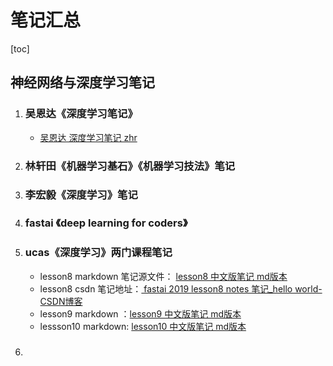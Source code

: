 # 笔记汇总

[toc]

## 神经网络与深度学习笔记

1. ### 吴恩达《深度学习笔记》

   - [吴恩达 深度学习笔记 zhr](https://github.com/HaronCHou/deeplearning-assignment/tree/master/吴恩达深度学习笔记zhr.md)

2. ### 林轩田《机器学习基石》《机器学习技法》笔记

3. ### 李宏毅《深度学习》笔记

4. ### fastai 《deep learning for coders》

5. ### ucas《深度学习》两门课程笔记

   - lesson8 markdown 笔记源文件： [lesson8 中文版笔记 md版本](https://github.com/HaronCHou/fastai-notes/blob/main/lesson8/lesson8.md)
   - lesson8 csdn 笔记地址：[ fastai 2019 lesson8 notes 笔记_hello world-CSDN博客](https://blog.csdn.net/haronchou/article/details/120541922)
   - lesson9 markdown ：[lesson9 中文版笔记 md版本](https://github.com/HaronCHou/fastai-notes/blob/main/lesson9/lesson9.md)
   - lessson10 markdown: [lesson10 中文版笔记 md版本](https://github.com/HaronCHou/fastai-notes/blob/main/lesson10/lesson10.md)

6. ### 

